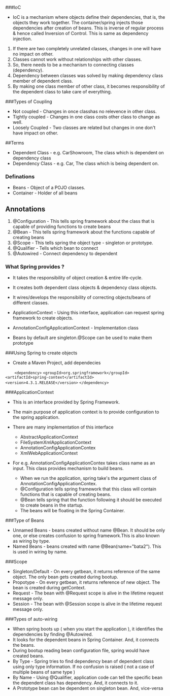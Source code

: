 ###IoC
* IoC is a mechanism where objects define their dependencies, that is, the objects they work together. The container/spring injects those dependencies after creation of beans. This is inverse of regular process & hence called Inversion of Control. This is same as dependency injection. 

1. If there are two completely unrelated classes, changes in one will have no impact on other. 
2. Classes cannot work without relationships with other classes.
3. So, there needs to be a mechanism to connecting classes (dependency).
4. Dependency between classes was solved by making dependency class member of dependent class.
5. By making one class member of other class, it becomes responsibility of the dependent class to take care of everything.

###Types of Coupling
* Not coupled - Changes in once classhas no relevence in other class.
* Tightly coupled - Changes in one class costs other class to change as well.
* Loosely Coupled - Two classes are related but changes in one don't have impact on other. 

##Terms
* Dependent Class - e.g. CarShowroom, The class which is dependent on dependency class
* Dependency Class - e.g. Car, The class which is being dependent on.

### Definations
* Beans - Object of a POJO classes.
* Container - Holder of all beans

## Annotations
1. @Configuration - This tells spring framework about the class that is capable of providing functions to create beans 
2. @Bean - This tells spring framework about the functions capable of creating beans 
3. @Scope - This tells spring the object type - singleton or prototype. 
4. @Qualifier - Tells which bean to connect
5. @Autowired - Connect dependency to dependent

### What Spring provides ?
* It takes the responsibility of object creation & entire life-cycle.
* It creates both dependent class objects & dependency class objects.
* It wires/develops the responsibility of correcting objects/beans of different classes.
 
* ApplicationContext - Using this interface, application can request spring framework to create objects. 
* AnnotationConfigApplicationContext - Implementation class
* Beans by default are singleton.@Scope can be used to make them prototype

###Using Spring to create objects
* Create a Maven Project, add dependecies

`    <dependency>`
    `<groupId>org.springframework</groupId>`
    `<artifactId>spring-context</artifactId>`
    `<version>4.3.1.RELEASE</version>`
    `</dependency>`

###ApplicationContext
* This is an interface provided by Spring Framework.
* The main purpose of application context is to provide configuration to the spring application.
* There are many implementation of this interface
  - AbstractApplicationContext
  - FileSystemXmlApplicationContext
  - AnnotationConfigApplicationContex
  - XmlWebApplicationContext

* For e.g. AnnotationConfigApplicationContex takes class name as an input. This class provides mechanism to build beans. 
  - When we run the application, spring take's the argument class of AnnotationConfigApplicationContex.
  - @Configuration tells spring framework that this class will contain functions that is capable of creating beans.
  - @Bean tells spring that the function following it should be executed to create beans in the startup.
  - The beans will be floating in the Spring Container.

###Type of Beans
* Unnamed Beans - beans created without name @Bean. It should be only one, or else creates confusion to spring framework.This is also known as wiring by type.
* Named Beans - beans created with name  @Bean(name="bata2"). This is used in wiring by name.
 
###Scope
* Singleton/Default - On every getbean, it returns reference of the same object. The only bean gets created during bootup. 
* Propotype - On every getbean, it returns reference of new object. The bean is created during getContext.
* Request - The bean with @Request scope is alive in the lifetime request message only.
* Session - The bean with @Session scope is alive in the lifetime request message only.
  
###Types of auto-wiring
* When spring boots up ( when you start the application ), it identifies the dependencies by finding @Autowired.
* It looks for the dependent beans in Spring Container. And, it connects the beans.
* During bootup reading bean configuration file, spring would have created beans.
* By Type - Spring tries to find dependency bean of dependent class using only type information. If no confusion is raised ( not a case of multiple beans of same type )
* By Name - Using @Qualifier, application code can tell the specific bean the dependent class has dependency. And, it connects to it.
* A Prototype bean can be dependent on singleton bean. And, vice-versa  